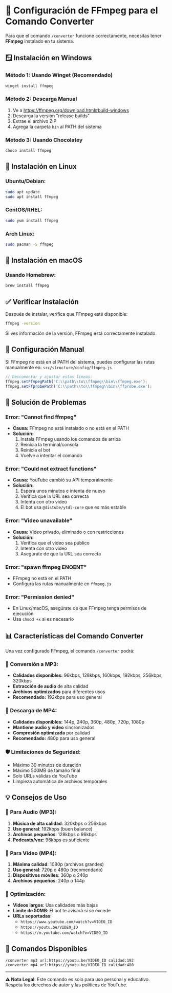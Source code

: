 # 🎥 Configuración de FFmpeg para el Comando Converter

Para que el comando `/converter` funcione correctamente, necesitas tener **FFmpeg** instalado en tu sistema.

## 🪟 Instalación en Windows

### Método 1: Usando Winget (Recomendado)
```bash
winget install ffmpeg
```

### Método 2: Descarga Manual
1. Ve a https://ffmpeg.org/download.html#build-windows
2. Descarga la versión "release builds"
3. Extrae el archivo ZIP
4. Agrega la carpeta `bin` al PATH del sistema

### Método 3: Usando Chocolatey
```bash
choco install ffmpeg
```

## 🐧 Instalación en Linux

### Ubuntu/Debian:
```bash
sudo apt update
sudo apt install ffmpeg
```

### CentOS/RHEL:
```bash
sudo yum install ffmpeg
```

### Arch Linux:
```bash
sudo pacman -S ffmpeg
```

## 🍎 Instalación en macOS

### Usando Homebrew:
```bash
brew install ffmpeg
```

## ✅ Verificar Instalación

Después de instalar, verifica que FFmpeg esté disponible:

```bash
ffmpeg -version
```

Si ves información de la versión, FFmpeg está correctamente instalado.

## 🔧 Configuración Manual

Si FFmpeg no está en el PATH del sistema, puedes configurar las rutas manualmente en:
`src/structure/config/ffmpeg.js`

```javascript
// Descomentar y ajustar estas líneas:
ffmpeg.setFfmpegPath('C:\\path\\to\\ffmpeg\\bin\\ffmpeg.exe');
ffmpeg.setFfprobePath('C:\\path\\to\\ffmpeg\\bin\\ffprobe.exe');
```

## 🚨 Solución de Problemas

### Error: "Cannot find ffmpeg"
- **Causa:** FFmpeg no está instalado o no está en el PATH
- **Solución:**
  1. Instala FFmpeg usando los comandos de arriba
  2. Reinicia la terminal/consola
  3. Reinicia el bot
  4. Vuelve a intentar el comando

### Error: "Could not extract functions"
- **Causa:** YouTube cambió su API temporalmente
- **Solución:**
  1. Espera unos minutos e intenta de nuevo
  2. Verifica que la URL sea correcta
  3. Intenta con otro video
  4. El bot usa `@distube/ytdl-core` que es más estable

### Error: "Video unavailable"
- **Causa:** Video privado, eliminado o con restricciones
- **Solución:**
  1. Verifica que el video sea público
  2. Intenta con otro video
  3. Asegúrate de que la URL sea correcta

### Error: "spawn ffmpeg ENOENT"
- FFmpeg no está en el PATH
- Configura las rutas manualmente en `ffmpeg.js`

### Error: "Permission denied"
- En Linux/macOS, asegúrate de que FFmpeg tenga permisos de ejecución
- Usa `chmod +x` si es necesario

## 📊 Características del Comando Converter

Una vez configurado FFmpeg, el comando `/converter` podrá:

### 🎵 Conversión a MP3:
- **Calidades disponibles:** 96kbps, 128kbps, 160kbps, 192kbps, 256kbps, 320kbps
- **Extracción de audio** de alta calidad
- **Archivos optimizados** para diferentes usos
- **Recomendado:** 192kbps para uso general

### 🎥 Descarga de MP4:
- **Calidades disponibles:** 144p, 240p, 360p, 480p, 720p, 1080p
- **Mantiene audio y video** sincronizados
- **Compresión optimizada** por calidad
- **Recomendado:** 480p para uso general

### 🛡️ Limitaciones de Seguridad:
- Máximo 30 minutos de duración
- Máximo 500MB de tamaño final
- Solo URLs válidas de YouTube
- Limpieza automática de archivos temporales

## 💡 Consejos de Uso

### 🎵 **Para Audio (MP3):**
1. **Música de alta calidad**: 320kbps o 256kbps
2. **Uso general**: 192kbps (buen balance)
3. **Archivos pequeños**: 128kbps o 96kbps
4. **Podcasts/voz**: 96kbps es suficiente

### 🎥 **Para Video (MP4):**
1. **Máxima calidad**: 1080p (archivos grandes)
2. **Uso general**: 720p o 480p (recomendado)
3. **Dispositivos móviles**: 360p o 240p
4. **Archivos pequeños**: 240p o 144p

### 🔧 **Optimización:**
- **Videos largos**: Usa calidades más bajas
- **Límite de 50MB**: El bot te avisará si se excede
- **URLs soportadas**:
  - `https://www.youtube.com/watch?v=VIDEO_ID`
  - `https://youtu.be/VIDEO_ID`
  - `https://m.youtube.com/watch?v=VIDEO_ID`

## 🔄 Comandos Disponibles

```
/converter mp3 url:https://youtu.be/VIDEO_ID calidad:192
/converter mp4 url:https://youtu.be/VIDEO_ID calidad:480
```

---

**⚠️ Nota Legal**: Este comando es solo para uso personal y educativo. Respeta los derechos de autor y las políticas de YouTube.
